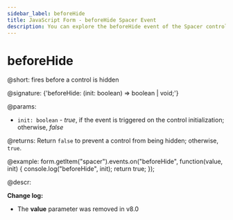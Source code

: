 ```yaml
---
sidebar_label: beforeHide
title: JavaScript Form - beforeHide Spacer Event 
description: You can explore the beforeHide event of the Spacer control of Form in the documentation of the DHTMLX JavaScript UI library. Browse developer guides and API reference, try out code examples and live demos, and download a free 30-day evaluation version of DHTMLX Suite 7.
---
```


# beforeHide

@short: fires before a control is hidden

@signature: {'beforeHide: (init: boolean) => boolean | void;'}

@params:
- `init: boolean` - *true*, if the event is triggered on the control initialization; otherwise, *false*

@returns:
Return `false` to prevent a control from being hidden; otherwise, `true`.

@example:
form.getItem("spacer").events.on("beforeHide", function(value, init) {
    console.log("beforeHide", init);
    return true;
});

@descr:

**Change log:**
- The **value** parameter was removed in v8.0
